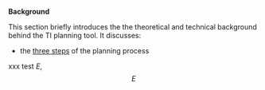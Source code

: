 **Background**

This section briefly introduces the the theoretical and technical background behind the TI planning tool. It discusses:
- the [three steps](/docs/welcome/what_is_ti_planning_tool.md) of the planning process

xxx test $E$, $$E$$
